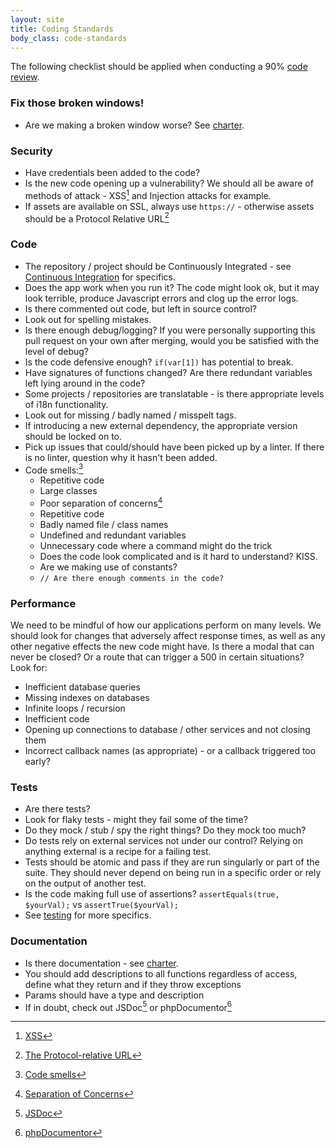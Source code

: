 ```yaml
---
layout: site
title: Coding Standards
body_class: code-standards
---
```


The following checklist should be applied when conducting a 90% [code review](code-reviews.html).

### Fix those broken windows!
* Are we making a broken window worse? See [charter](charter.html).

### Security
* Have credentials been added to the code?
* Is the new code opening up a vulnerability? We should all be aware of methods of attack - XSS[^1] and Injection
attacks for example.
* If assets are available on SSL, always use `https://` - otherwise assets should be a Protocol Relative URL[^2]

### Code
* The repository / project should be Continuously Integrated - see [Continuous Integration](ci.html) for specifics.
* Does the app work when you run it? The code might look ok, but it may look terrible, produce Javascript errors and
clog up the error logs.
* Is there commented out code, but left in source control?
* Look out for spelling mistakes.
* Is there enough debug/logging? If you were personally supporting this pull request on your own after merging,
would you be satisfied with the level of debug?
* Is the code defensive enough? ```if(var[1])``` has potential to break.
* Have signatures of functions changed? Are there redundant variables left lying around in the code?
* Some projects / repositories are translatable - is there appropriate levels of i18n functionality.
* Look out for missing / badly named / misspelt tags.
* If introducing a new external dependency, the appropriate version should be locked on to.
* Pick up issues that could/should have been picked up by a linter. If there is no linter, question why it hasn't been added.
* Code smells:[^3]
    * Repetitive code
    * Large classes
    * Poor separation of concerns[^4]
    * Repetitive code
    * Badly named file / class names
    * Undefined and redundant variables
    * Unnecessary code where a command might do the trick
    * Does the code look complicated and is it hard to understand? KISS.
    * Are we making use of constants?
    * ```// Are there enough comments in the code?```

### Performance
We need to be mindful of how our applications perform on many levels. We should look for changes that adversely
  affect response times, as well as any other negative effects the new code might have. Is there a modal that can never
  be closed? Or a route that can trigger a 500 in certain situations? Look for:

* Inefficient database queries
* Missing indexes on databases
* Infinite loops / recursion
* Inefficient code
* Opening up connections to database / other services and not closing them
* Incorrect callback names (as appropriate) - or a callback triggered too early?

### Tests
* Are there tests?
* Look for flaky tests - might they fail some of the time?
* Do they mock / stub / spy the right things? Do they mock too much?
* Do tests rely on external services not under our control? Relying on anything external is a recipe for a failing test.
* Tests should be atomic and pass if they are run singularly or part of the suite. They should never depend on
being run in a specific order or rely on the output of another test.
* Is the code making full use of assertions? ```assertEquals(true, $yourVal);``` vs ```assertTrue($yourVal);```
* See [testing](testing.html) for more specifics.

### Documentation
* Is there documentation - see [charter](charter.html).
* You should add descriptions to all functions regardless of access, define what they return and if they throw
exceptions
* Params should have a type and description
* If in doubt, check out JSDoc[^5] or phpDocumentor[^6]


[^1]: [XSS](http://en.wikipedia.org/wiki/Cross-site_scripting)
[^2]: [The Protocol-relative URL](http://www.paulirish.com/2010/the-protocol-relative-url/)
[^3]: [Code smells](https://sourcemaking.com/refactoring/bad-smells-in-code)
[^4]: [Separation of Concerns](http://en.wikipedia.org/wiki/Separation_of_concerns)
[^5]: [JSDoc](http://usejsdoc.org/)
[^6]: [phpDocumentor](http://www.phpdoc.org/docs/latest/index.html)
